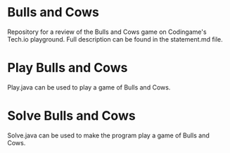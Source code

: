 # Bulls and Cows
Repository for a review of the Bulls and Cows game on Codingame's Tech.io playground. Full description can be found in the statement.md file.

# Play Bulls and Cows
Play.java can be used to play a game of Bulls and Cows.

# Solve Bulls and Cows
Solve.java can be used to make the program play a game of Bulls and Cows.
